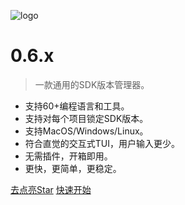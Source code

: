 <!-- _coverpage.md -->

![logo](https://proxy.vmr.us.kg/proxy/https://cdn.jsdelivr.net/gh/moqsien/img_repo@main/vmr_logo_trans.png)

# 0.6.x

> 一款通用的SDK版本管理器。

- 支持60+编程语言和工具。
- 支持对每个项目锁定SDK版本。
- 支持MacOS/Windows/Linux。
- 符合直觉的交互式TUI，用户输入更少。
- 无需插件，开箱即用。
- 更快，更简单，更稳定。

[去点亮Star](https://github.com/gvcgo/version-manager)
[快速开始](/zh-cn/quickstart)